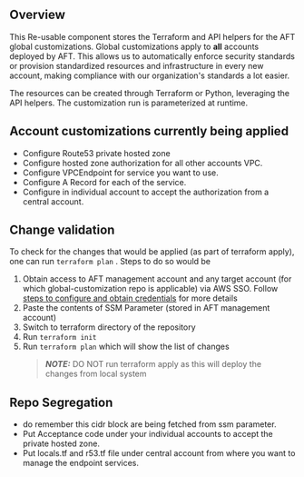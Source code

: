 ## Overview

This Re-usable component stores the Terraform and API helpers for the AFT global customizations. Global
customizations apply to **all** accounts deployed by AFT. This allows us to automatically enforce
security standards or provision standardized resources and infrastructure in every new account,
making compliance with our organization's standards a lot easier.

The resources can be created through Terraform or Python, leveraging the API helpers. The
customization run is parameterized at runtime.

## Account customizations currently being applied

- Configure Route53 private hosted zone
- Configure hosted zone authorization for all other accounts VPC.
- Configure VPCEndpoint for service you want to use.
- Configure A Record for each of the service.
- Configure in individual account to accept the authorization from a central account.

## Change validation

To check for the changes that would be applied (as part of terraform apply), one can run `terraform plan` . Steps to do so would be

1. Obtain access to AFT management account and any target account (for which global-customization repo is applicable) via AWS SSO. Follow [steps to configure and obtain credentials](https://docs.aws.amazon.com/cli/latest/userguide/cli-configure-sso.html) for more details
2. Paste the contents of SSM Parameter (stored in AFT management account)
3. Switch to terraform directory of the repository
4. Run `terraform init`
5. Run `terraform plan` which will show the list of changes
   > **_NOTE:_** DO NOT run terraform apply as this will deploy the changes from local system

## Repo Segregation

- do remember this cidr block are being fetched from ssm parameter.
- Put Acceptance code under your individual accounts to accept the private hosted zone.
- Put locals.tf and r53.tf file under central account from where you want to manage the endpoint services.
